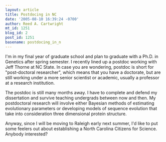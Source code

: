 ```yaml
---
layout: article
title: Postdocing in NC
date: '2005-08-10 16:39:24 -0700'
author: Reed A. Cartwright
mt_id: 1251
blog_id: 2
post_id: 1251
basename: postdocing_in_n
---
```

I'm in my final year of graduate school and plan to graduate with a Ph.D. in Genetics after spring semester.  I recently lined up a postdoc working with Jeff Thorne at NC State.  In case you are wondering, postdoc is short for "post-doctoral researcher", which means that you have a doctorate, but are still working under a more senior scientist or academic, usually a professor at a research institution.

The postdoc is still many months away.  I have to complete and defend my dissertation and survive teaching undergrads between now and then.  My postdoctoral research will involve either Bayesian methods of estimating evolutionary parameters or developing models of sequence evolution that take into consideration three dimensional protein structure.

Anyway, since I will be moving to Raleigh early next summer, I'd like to put some feelers out about establishing a North Carolina Citizens for Science.  Anybody interested?
